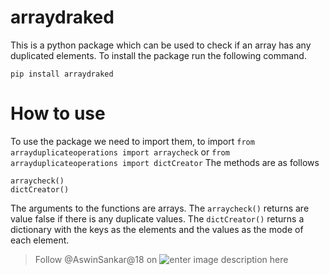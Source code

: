 # arraydraked

This is a python package which can be used to check if an array has any duplicated elements. To install the package run the following command.

    pip install arraydraked

# How to use

To use the package we need to import them, to import
`from arrayduplicateoperations import arraycheck`
or
`from arrayduplicateoperations import dictCreator`
The methods are as follows

    arraycheck()
    dictCreator()
 The arguments to the functions are arrays. The `arraycheck()` returns are value false if there is any duplicate values.
 The `dictCreator()` returns a dictionary with  the keys as the elements and the values as the mode of each element.

> Follow @AswinSankar@18 on ![enter image description here](http://i.imgur.com/tXSoThF.png%20%28twitter%20icon%20with%20padding%29) 